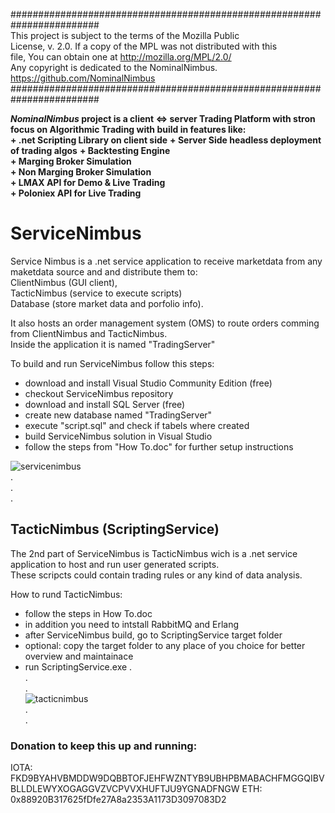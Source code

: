   
########################################################################  
 This project is subject to the terms of the Mozilla Public  
 License, v. 2.0. If a copy of the MPL was not distributed with this  
 file, You can obtain one at http://mozilla.org/MPL/2.0/  
 Any copyright is dedicated to the NominalNimbus.  
 https://github.com/NominalNimbus  
########################################################################
  
**_NominalNimbus_ project is a client <=> server Trading Platform with stron focus on Algorithmic Trading with build in features like:**  
**+ .net Scripting Library on client side**
**+ Server Side headless deployment of trading algos**
**+ Backtesting Engine**  
**+ Marging Broker Simulation**  
**+ Non Marging Broker Simulation**  
**+ LMAX API for Demo & Live Trading**  
**+ Poloniex API for Live Trading**  
  
  
  # ServiceNimbus
  
Service Nimbus is a .net service application to receive marketdata from any maketdata source and and distribute them to:  
ClientNimbus (GUI client),  
TacticNimbus (service to execute  scripts)  
Database (store market data and porfolio info).  
  
It also hosts an order management system (OMS) to route orders comming from ClientNimbus and TacticNimbus.  
Inside the application it is named "TradingServer"
  
To build and run ServiceNimbus follow this steps:  
+ download and install Visual Studio Community Edition (free)  
+ checkout ServiceNimbus repository  
+ download and install SQL Server (free)  
+ create new database named "TradingServer"  
+ execute "script.sql" and check if tabels where created  
+ build ServiceNimbus solution in Visual Studio  
+ follow the steps from "How To.doc" for further setup instructions  
  
  
![servicenimbus](https://user-images.githubusercontent.com/44921994/53283180-b70d9280-3742-11e9-8172-5fbe6f56d14b.png)  
.  
.  
.  
## TacticNimbus (ScriptingService)

The 2nd part of ServiceNimbus is TacticNimbus wich is a .net service application to host and run user generated scripts.  
These scripcts could contain trading rules or any kind of data analysis.  
  
How to rund TacticNimbus:  
+ follow the steps in How To.doc
+ in addition you need to intstall RabbitMQ and Erlang
+ after ServiceNimbus build, go to ScriptingService target folder  
+ optional: copy the target folder to any place of you choice for better overview and maintainace
+ run ScriptingService.exe
.  
.  
.  
![tacticnimbus](https://user-images.githubusercontent.com/44921994/53283182-bd037380-3742-11e9-9eb1-f098f6f00cd3.png)  
.  
.  
### Donation to keep this up and running:
IOTA: FKD9BYAHVBMDDW9DQBBTOFJEHFWZNTYB9UBHPBMABACHFMGGQIBVBLLDLEWYXOGAGGVZVCPVVXHUFTJU9YGNADFNGW
ETH:  0x88920B317625fDfe27A8a2353A1173D3097083D2
